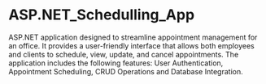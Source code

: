 # ASP.NET_Schedulling_App
ASP.NET application designed to streamline appointment management for an office. It provides a user-friendly interface that allows both employees and clients to schedule, view, update, and cancel appointments. The application includes the following features: User Authentication, Appointment Scheduling, CRUD Operations and Database Integration.
